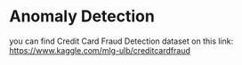 # Anomaly Detection
you can find Credit Card Fraud Detection dataset on this link:
https://www.kaggle.com/mlg-ulb/creditcardfraud
